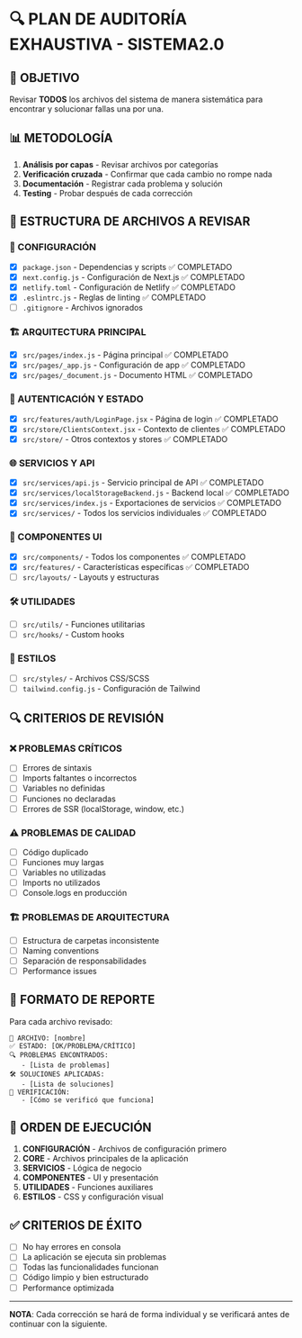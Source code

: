 # 🔍 PLAN DE AUDITORÍA EXHAUSTIVA - SISTEMA2.0

## 🎯 OBJETIVO
Revisar **TODOS** los archivos del sistema de manera sistemática para encontrar y solucionar fallas una por una.

## 📊 METODOLOGÍA
1. **Análisis por capas** - Revisar archivos por categorías
2. **Verificación cruzada** - Confirmar que cada cambio no rompe nada
3. **Documentación** - Registrar cada problema y solución
4. **Testing** - Probar después de cada corrección

## 📁 ESTRUCTURA DE ARCHIVOS A REVISAR

### 🔧 CONFIGURACIÓN
- [x] `package.json` - Dependencias y scripts ✅ COMPLETADO
- [x] `next.config.js` - Configuración de Next.js ✅ COMPLETADO
- [x] `netlify.toml` - Configuración de Netlify ✅ COMPLETADO
- [x] `.eslintrc.js` - Reglas de linting ✅ COMPLETADO
- [ ] `.gitignore` - Archivos ignorados

### 🏗️ ARQUITECTURA PRINCIPAL
- [x] `src/pages/index.js` - Página principal ✅ COMPLETADO
- [x] `src/pages/_app.js` - Configuración de app ✅ COMPLETADO
- [x] `src/pages/_document.js` - Documento HTML ✅ COMPLETADO

### 🔐 AUTENTICACIÓN Y ESTADO
- [x] `src/features/auth/LoginPage.jsx` - Página de login ✅ COMPLETADO
- [x] `src/store/ClientsContext.jsx` - Contexto de clientes ✅ COMPLETADO
- [x] `src/store/` - Otros contextos y stores ✅ COMPLETADO

### 🌐 SERVICIOS Y API
- [x] `src/services/api.js` - Servicio principal de API ✅ COMPLETADO
- [x] `src/services/localStorageBackend.js` - Backend local ✅ COMPLETADO
- [x] `src/services/index.js` - Exportaciones de servicios ✅ COMPLETADO
- [x] `src/services/` - Todos los servicios individuales ✅ COMPLETADO

### 🎨 COMPONENTES UI
- [x] `src/components/` - Todos los componentes ✅ COMPLETADO
- [x] `src/features/` - Características específicas ✅ COMPLETADO
- [ ] `src/layouts/` - Layouts y estructuras

### 🛠️ UTILIDADES
- [ ] `src/utils/` - Funciones utilitarias
- [ ] `src/hooks/` - Custom hooks

### 📱 ESTILOS
- [ ] `src/styles/` - Archivos CSS/SCSS
- [ ] `tailwind.config.js` - Configuración de Tailwind

## 🔍 CRITERIOS DE REVISIÓN

### ❌ PROBLEMAS CRÍTICOS
- [ ] Errores de sintaxis
- [ ] Imports faltantes o incorrectos
- [ ] Variables no definidas
- [ ] Funciones no declaradas
- [ ] Errores de SSR (localStorage, window, etc.)

### ⚠️ PROBLEMAS DE CALIDAD
- [ ] Código duplicado
- [ ] Funciones muy largas
- [ ] Variables no utilizadas
- [ ] Imports no utilizados
- [ ] Console.logs en producción

### 🏗️ PROBLEMAS DE ARQUITECTURA
- [ ] Estructura de carpetas inconsistente
- [ ] Naming conventions
- [ ] Separación de responsabilidades
- [ ] Performance issues

## 📝 FORMATO DE REPORTE

Para cada archivo revisado:
```
📄 ARCHIVO: [nombre]
✅ ESTADO: [OK/PROBLEMA/CRÍTICO]
🔍 PROBLEMAS ENCONTRADOS:
   - [Lista de problemas]
🛠️ SOLUCIONES APLICADAS:
   - [Lista de soluciones]
🧪 VERIFICACIÓN:
   - [Cómo se verificó que funciona]
```

## 🚀 ORDEN DE EJECUCIÓN

1. **CONFIGURACIÓN** - Archivos de configuración primero
2. **CORE** - Archivos principales de la aplicación
3. **SERVICIOS** - Lógica de negocio
4. **COMPONENTES** - UI y presentación
5. **UTILIDADES** - Funciones auxiliares
6. **ESTILOS** - CSS y configuración visual

## ✅ CRITERIOS DE ÉXITO

- [ ] No hay errores en consola
- [ ] La aplicación se ejecuta sin problemas
- [ ] Todas las funcionalidades funcionan
- [ ] Código limpio y bien estructurado
- [ ] Performance optimizada

---
**NOTA**: Cada corrección se hará de forma individual y se verificará antes de continuar con la siguiente.
